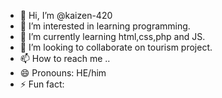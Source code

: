 - 👋 Hi, I’m @kaizen-420
- 👀 I’m interested in learning programming.
- 🌱 I’m currently learning html,css,php and JS.
- 💞️ I’m looking to collaborate on tourism project.
- 📫 How to reach me .. 
- 😄 Pronouns: HE/him
- ⚡ Fun fact: 

<!---
kaizen-420/kaizen-420 is a ✨ special ✨ repository because its `README.md` (this file) appears on your GitHub profile.
You can click the Preview link to take a look at your changes.
--->
